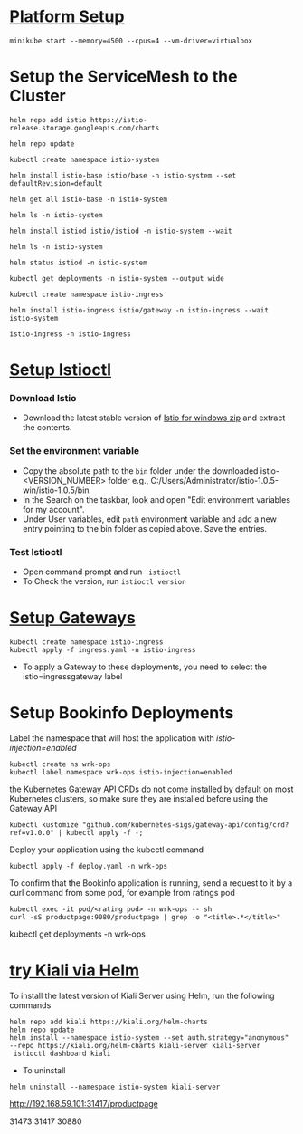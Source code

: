 # [Platform Setup](https://istio.io/latest/docs/setup/platform-setup/minikube/#prerequisites)

```
minikube start --memory=4500 --cpus=4 --vm-driver=virtualbox
```

# Setup the ServiceMesh to the Cluster
```
helm repo add istio https://istio-release.storage.googleapis.com/charts

helm repo update

kubectl create namespace istio-system

helm install istio-base istio/base -n istio-system --set defaultRevision=default

helm get all istio-base -n istio-system

helm ls -n istio-system

helm install istiod istio/istiod -n istio-system --wait

helm ls -n istio-system

helm status istiod -n istio-system

kubectl get deployments -n istio-system --output wide

kubectl create namespace istio-ingress

helm install istio-ingress istio/gateway -n istio-ingress --wait
istio-system

istio-ingress -n istio-ingress
```

# [Setup Istioctl](https://vmacwrites.wordpress.com/2019/02/06/istio-on-windows-10/)

### Download Istio

- Download the latest stable version of [Istio for windows zip](https://github.com/istio/istio/releases) and extract the contents.

### Set the environment variable
- Copy the absolute path to the `bin` folder under the downloaded istio-<VERSION_NUMBER> folder
  e.g., C:/Users/Administrator/istio-1.0.5-win/istio-1.0.5/bin
- In the Search on the taskbar, look and open "Edit environment variables for my account".
- Under User variables, edit `path` environment variable and add a new entry pointing to the bin folder as copied above. Save the entries.

### Test Istioctl
- Open command prompt and run ` istioctl`
- To Check the version, run `istioctl version`


# [Setup Gateways](https://istio.io/latest/docs/setup/additional-setup/gateway/)
```
kubectl create namespace istio-ingress
kubectl apply -f ingress.yaml -n istio-ingress
```

- To apply a Gateway to these deployments, you need to select the istio=ingressgateway label

# Setup Bookinfo Deployments
Label the namespace that will host the application with _istio-injection=enabled_
```
kubectl create ns wrk-ops
kubectl label namespace wrk-ops istio-injection=enabled
```

the Kubernetes Gateway API CRDs do not come installed by default on most Kubernetes clusters, so make sure they are installed before using the Gateway API
```
kubectl kustomize "github.com/kubernetes-sigs/gateway-api/config/crd?ref=v1.0.0" | kubectl apply -f -;
```

Deploy your application using the kubectl command
```
kubectl apply -f deploy.yaml -n wrk-ops
```

To confirm that the Bookinfo application is running, send a request to it by a curl command from some pod, for example from ratings pod
```
kubectl exec -it pod/<rating pod> -n wrk-ops -- sh
curl -sS productpage:9080/productpage | grep -o "<title>.*</title>"
```

kubectl get deployments -n wrk-ops

# [try Kiali via Helm](https://kiali.io/docs/installation/quick-start/#install-via-helm)
To install the latest version of Kiali Server using Helm, run the following commands
```
helm repo add kiali https://kiali.org/helm-charts
helm repo update
helm install --namespace istio-system --set auth.strategy="anonymous" --repo https://kiali.org/helm-charts kiali-server kiali-server
 istioctl dashboard kiali
 ```
 
 - To uninstall
 ```
helm uninstall --namespace istio-system kiali-server
 ```

http://192.168.59.101:31417/productpage

31473
31417
30880